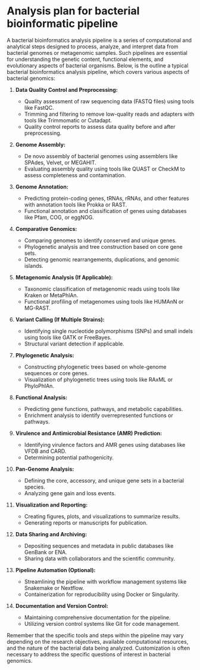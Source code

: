 # Analysis plan for bacterial bioinformatic pipeline
A bacterial bioinformatics analysis pipeline is a series of computational and analytical steps designed to process, analyze, and interpret data from bacterial genomes or metagenomic samples. Such pipelines are essential for understanding the genetic content, functional elements, and evolutionary aspects of bacterial organisms. Below, is the outline a typical bacterial bioinformatics analysis pipeline, which covers various aspects of bacterial genomics:

1. **Data Quality Control and Preprocessing:**
   - Quality assessment of raw sequencing data (FASTQ files) using tools like FastQC.
   - Trimming and filtering to remove low-quality reads and adapters with tools like Trimmomatic or Cutadapt.
   - Quality control reports to assess data quality before and after preprocessing.

2. **Genome Assembly:**
   - De novo assembly of bacterial genomes using assemblers like SPAdes, Velvet, or MEGAHIT.
   - Evaluating assembly quality using tools like QUAST or CheckM to assess completeness and contamination.

3. **Genome Annotation:**
   - Predicting protein-coding genes, tRNAs, rRNAs, and other features with annotation tools like Prokka or RAST.
   - Functional annotation and classification of genes using databases like Pfam, COG, or eggNOG.

4. **Comparative Genomics:**
   - Comparing genomes to identify conserved and unique genes.
   - Phylogenetic analysis and tree construction based on core gene sets.
   - Detecting genomic rearrangements, duplications, and genomic islands.

5. **Metagenomic Analysis (If Applicable):**
   - Taxonomic classification of metagenomic reads using tools like Kraken or MetaPhlAn.
   - Functional profiling of metagenomes using tools like HUMAnN or MG-RAST.

6. **Variant Calling (If Multiple Strains):**
   - Identifying single nucleotide polymorphisms (SNPs) and small indels using tools like GATK or FreeBayes.
   - Structural variant detection if applicable.

7. **Phylogenetic Analysis:**
   - Constructing phylogenetic trees based on whole-genome sequences or core genes.
   - Visualization of phylogenetic trees using tools like RAxML or PhyloPhlAn.

8. **Functional Analysis:**
   - Predicting gene functions, pathways, and metabolic capabilities.
   - Enrichment analysis to identify overrepresented functions or pathways.

9. **Virulence and Antimicrobial Resistance (AMR) Prediction:**
   - Identifying virulence factors and AMR genes using databases like VFDB and CARD.
   - Determining potential pathogenicity.

10. **Pan-Genome Analysis:**
    - Defining the core, accessory, and unique gene sets in a bacterial species.
    - Analyzing gene gain and loss events.

11. **Visualization and Reporting:**
    - Creating figures, plots, and visualizations to summarize results.
    - Generating reports or manuscripts for publication.

12. **Data Sharing and Archiving:**
    - Depositing sequences and metadata in public databases like GenBank or ENA.
    - Sharing data with collaborators and the scientific community.

13. **Pipeline Automation (Optional):**
    - Streamlining the pipeline with workflow management systems like Snakemake or Nextflow.
    - Containerization for reproducibility using Docker or Singularity.

14. **Documentation and Version Control:**
    - Maintaining comprehensive documentation for the pipeline.
    - Utilizing version control systems like Git for code management.

Remember that the specific tools and steps within the pipeline may vary depending on the research objectives, available computational resources, and the nature of the bacterial data being analyzed. Customization is often necessary to address the specific questions of interest in bacterial genomics.
